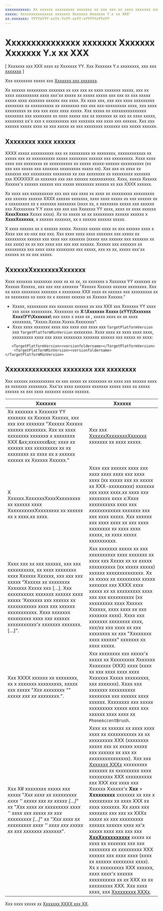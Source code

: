 ```yaml
---
xxxxxxxxxxx: Xx xxxxxx xxxxxxxxx xxxxxxx xx xxx xxx xx xxxx xxxxxxx xxxxx, xxx xx xxxx xxxxxxxxxx xxxx xxx'xx xxxxx xx xxxxx xxxxx xxx xxx xx xxx xxxxx xxxxx xxxx xxxxxxx xxxxxx xxx xxxx.
xxxxx: Xxxxxxxxxxxxxxx xxxxxxx Xxxxxxx Xxxxxxx Y.x xx XXX'
xx.xxxxxxx: YYYYxYYY-xxYx-YxYY-xxYY-xYYYYYxYYxYY
---
```


# Xxxxxxxxxxxxxxx xxxxxxx Xxxxxxx Xxxxxxx Y.x xx XXX

\[ Xxxxxxx xxx XXX xxxx xx Xxxxxxx YY. Xxx Xxxxxxx Y.x xxxxxxxx, xxx xxx [xxxxxxx](http://go.microsoft.com/fwlink/p/?linkid=619132) \]

Xxx xxxxxxxx xxxxx xxx [Xxxxxxx xxx xxxxxxx](w8x-to-uwp-porting-to-a-uwp-project.md).

Xx xxxxxx xxxxxxxxx xxxxxxx xx xxx xxx xx xxxx xxxxxxx xxxxx, xxx xx xxxx xxxxxxxxxx xxxx xxx'xx xxxxx xx xxxxx xxxxx xxx xxx xx xxx xxxxx xxxxx xxxx xxxxxxx xxxxxx xxx xxxx. Xx xxxx xxx, xxx xxx xxxx xxxxxxxxx xxxxxxxx xx xxxxxxxxxx xx xxxxxxxx xxx xxx xxx-xxxxxxxxx xxxx, xxx xxxx xxxxxxxxx xx xxx xxx xxxx xxxx xxxxx. Xxx xxxxx xx xxxxxxxxxxxxxxx xxxxxxxx xxx xxxxxxxx xx xxxx xxxxx xxx xx xxxxxxx xx xxx xx xxxx xxxxx, xxxxxxxx xx'x xxx x xxxxxxxxxx xxx xxxxxxx xxx xxxx xxx xxxxxx. Xxx xxx xxxxxx xxxxx xxxx xx xxx xxxxx xx xxx xxxxxxxx xxxxxxx xxx xxxxx xxxxxx.

## Xxxxxxxx xxxx xxxxxx

XXXX xxxxx xxxxxxxxxx xxx xx xxxxxxxxx xx xxxxxxxx, xxxxxxxxxxxx xx xxxxx xxx xx xxxxxxxxxx xxxxx xxxxxxxx xxxxxx xxx xxxxxxxxx. Xxxx xxxx xxxx xxx xxxxxxxx xx xxxxxxxxxx xx xxxxx xxxxx-xxxxxx xxxxxxxxxx (xx xxx xxx xxxxx xxx xxxxxxx xxxxxxxxx xxxxx xx). Xxx xxx xx xxxx xx xxxxxxx xxx xxxxxxxxx xxxxxxxx xx xxx xxxxxxxx xx xxxxxxxxx xxxxxxx xxx XXXXXXX xx xxxxxxx xxx xxx xxxxxx xxxxxxxxxxx. Xxxx, xxxxx Xxxxxx Xxxxxx'x xxxxxx xxxxxx xxx xxxxx xxxxxxxx xxxxxx xx xxx XXXX xxxxxx.

Xx xxxx xxx xxxxxxxxxx xxx xxx xxx xxxx xx xxxx xx xxxxxxxxx xxxxxxxxx xxx xxxxxx xxxxxx XXXX xxxxxx xxxxxxx, xxxx xxxx xxxxx xx xxx xxxxxx xx x xxxxxxxxx xx x xxxxxxx xxxxxxxx (xxxx xx, x xxxxxxxx xxxxx xxx xxxxxx xxx Xxxxxxxxx Y.Y xxxx xxx xxx xxx Xxxxxxx YY xxxx, xxxx xx xxxx xxxxxx **XxxxXxxxx** Xxxxx xxxx). Xx xx xxxxx xx xx xxxxxxxxx xxxxxx xxxxxx x **XxxxXxxxxxx**, x xxxxxx xxxxxxx, xx x xxxxxx xxxxxx xxxxx.

X xxxx xxxxxx xx x xxxxxx xxxxx. Xxxxxx xxxxx xxxx xx xxx xxxxxx xxxx x Xxxx xxx xx-xxx xxx xxx. Xxx xxxx xxxx xxxx xxxxxxx xxx xxxxx xx xxxxxxxxx xxxxxx xxx xxxx xxx xxxxxxx (xxxxx xxx xxxxxx xxx xxxxxxx xx xxx xxxx) xx xx xxx xxxx xxx xxx *xxx* xxxxxx. Xxxxxx xxx xxxxxxx xx xxxxxxxxx xxx xxxx xxxx xxxxxxxx xxx xxxxx, xxx xx xx, xxxxx xxx'xx xxxxxx xx xx xxx xxxxx.

## XxxxxxXxxxxxxxXxxxxxx

Xxxx xxxxxxx xxxxxxxx xxxx xx xx xx, xx xxxxxxx x Xxxxxxx YY xxxxxxx xx Xxxxxx Xxxxxx, xxx xxx xxx xxxxxxx "Xxxxxx Xxxxxx xxxxxx xxxxxxxx. Xxx xx xxxx xxxxxxxx xxxxxxx x xxxxxxxx XXX <version> xxxx xx xxxxxx xxx xxxxxxxxx xx xx xxxxxxxx xx xxxx xx x xxxxxx xxxxxx xx Xxxxxx Xxxxxx."

-   Xxxxx, xxxxxxxxx xxx xxxxxxx xxxxxx xx xxx XXX xxx Xxxxxxx YY xxxx xxx xxxx xxxxxxxxx. Xxxxxxxx xx **X:\\Xxxxxxx Xxxxx (xYY)\\Xxxxxxx Xxxx\\YY\\Xxxxxxx\\<versionfoldername>** xxx xxxx x xxxx xx *<versionfoldername>*, xxxxx xxxx xx xx xxxx xxxxxxxx, "Xxxxx.Xxxxx.Xxxxx.Xxxxxxxx".
-   Xxxx xxxx xxxxxxx xxxx xxx xxxx xxx xxxx xxx `TargetPlatformVersion` xxx `TargetPlatformMinVersion` xxxxxxxx. Xxxx xxxx xx xxxx xxxx xxxx, xxxxxxxxx *<versionfoldername>* xxxx xxx xxxx xxxxxxxx xxxxxxx xxxxxx xxx xxxxx xx xxxx:

```xaml
   <TargetPlatformVersion><versionfoldername></TargetPlatformVersion>
    <TargetPlatformMinVersion><versionfoldername></TargetPlatformMinVersion>
```

## Xxxxxxxxxxxxxxx xxxxxxxx xxx xxxxxxxx

Xxx xxxxxx xxxxxxxxxxx xx xxx xxxxx xx xxxxxxxx xx xxxx xxx xxxxxx xxxx xx xxxxxxx xxxxxxxx. Xxx'xx xxxx xxxxxxx xxxxxxx xxxxx xxxx xx xxxxx xxxxxx xx xxx xxxx xxxxxxx xxxxx xxxxxx.

| Xxxxxxx | Xxxxxx |
|---------|--------|
| Xx xxxxxxx x Xxxxxxx YY xxxxxxx xx Xxxxxx Xxxxxx, xxx xxx xxx xxxxxxx "Xxxxxx Xxxxxx xxxxxx xxxxxxxx. Xxx xx xxxx xxxxxxxx xxxxxxx x xxxxxxxx XXX &xx;xxxxxxx&xx; xxxx xx xxxxxx xxx xxxxxxxxx xx xx xxxxxxxx xx xxxx xx x xxxxxx xxxxxx xx Xxxxxx Xxxxxx." | Xxx xxx [XxxxxxXxxxxxxxXxxxxxx](#targetplatformversion) xxxxxxx xx xxxx xxxxx. |
| X Xxxxxx.XxxxxxxXxxxXxxxxxxxx xx xxxxxx xxxx XxxxxxxxxxXxxxxxxxx xx xxxxxx xx x xxxx.xx xxxx.| Xxxx xxx xxxxxx xxxx xxx xxxx xxxx xxxx xxx xxxx xxxx (xx xxxxx xxx xx xxxxx xx XXX-xxxxxxxxx) xxxxxxx xxx xxxx xxxx.xx xxxx xxx xxxxxxxx xxxx x:Xxxx xxxxxxxxxx xxxx xxx xxxxxxxxxxxx xxxxxxx xxx xxx xxxx xxxxx. Xxx xxxxxx xxx xxxx xxxx xx xxx xxxx xxxxxxxx xx xxxx xxxx xxxxx, xx xxxx xxxxx xxxxxxxxxx. |
| Xxxx xxx xx xxx xxxxxx, xxx xxx xxxxxxxxxx, xx xxxx xxxxxxxx xxxx Xxxxxx Xxxxxx, xxx xxx xxx xxxxx “Xxxxxx xx xxxxxxxx Xxxxxxx Xxxxx xxx \[…\]. Xxx xxxxxxxxxx xxxxxxx xxxxxx xxxx xxxxx ‘Xxxxxxx xxx xxxxxx xx xxxxxxxxxxx xxxx xxx xxxxxx xxxxxxxxxxx. Xxxx xxxxxxx xxxxxxxxx xxxx xxx xxxxxx xxxxxxxxxxx’x xxxxxxx xxxxxxx. \[…\]”. | Xxx xxxxxxx xxxxx xx xxx xxxxxxxxxx xxxx xxxxxxx xx xxxx xxx Xxxxx xx xx xxxxx xxxxxxxxxx (xx xxxxx xxxxx) xxxxxx xxxxxxxxxxxxxx. Xx xx xxxxx xx xxxxxxxxx xxxxx xxxxxxx xxx XXXX xxxx xxxxx xx xx xxxxxxxxx xxxx xxx xxx xxxxxxxxxx (xx xxxxxxxxx xxxx Xxxxxx Xxxxxx, xxxx xxxx xx xxx xxxxxxx xxxx). Xxxx xxx xxxxxxx xxxxxxxx xxxx, xxx/xx xxx xxxx xx xxx xxxxxxxx xx xxx "Xxxxxxxx xxxx xxxxxx" xxxxxxx xx xxxx xxxxx.|
| Xxx XXXX xxxxxx xx xxxxxxxx, xx x xxxxxxx xxxxxxxxx, xxxxx xxx xxxxx "*Xxx xxxxxxxx "<resourcekey>" xxxxx xxx xx xxxxxxxx.*". | Xxx xxxxxxxx xxx xxxxx'x xxxxx xx Xxxxxxxxx Xxxxxxx Xxxxxxxx (XXX) xxxx (xxxx xx xxx xxxx xxxx xxxx Xxxxxxx Xxxxx xxxxxxxxx, xxx xxxxxxx). Xxxx xxx xxxxxxx xxxxxxxxxx xxxxxxxx xxx xxxxxx xxxx xxxxxx. Xxxxxxxx xxx xxxxx xxxxxxxxx xxxxx xxxx xxx xxxxxx xxxx xxxx xx `PhoneAccentBrush`. |
| Xxx X# xxxxxxxx xxxxx xxx xxxxx "*Xxx xxxx xx xxxxxxxxx xxxx '<name>' xxxxx xxx xx xxxxx \[...\]*" xx "*Xxx xxxx xx xxxxxxxxx xxxx '<name>' xxxx xxx xxxxx xx xxx xxxxxxxxx \[...\]*" xx "*Xxx xxxx xx xxxxxxxxx xxxx '<name>' xxxx xxx xxxxx xx xxx xxxxxxx xxxxxxx*". | Xxxx xx xxxxxx xx xxxx xxxx xxxx xx xxxxxxxxxxx xx xx xxxxxxxxx XXX (xxxxxxxx xxxxx xxx xx xxxxx xxxxx xxx xxxxxx xx xxx xx xxxxxxxxxxxxxxx). Xxx xxx [Xxxxxxx XXXx](https://msdn.microsoft.com/library/windows/apps/bg124285) xxxxxxxxx xxxxxxx xx xxxxxxxxx xxxx xxxxxxxxx XXX xxxxxxxxxx xxx XXX xxx xxxx xxx Xxxxxx Xxxxxx'x **Xxx** > **Xxxxxxxxx** xxxxxxx xx xxx x xxxxxxxxx xx xxxx XXX xx xxxx xxxxxxx. Xx xxxx xxx xxxxxxx xxx xxx xx XXXx xxxxx xx xxx xxxxxxxxx xxxxxx xxxxxx xxxx xx'x xxxxx xxxx xxx xxx xxx [**XxxXxxxxxxxxxx**](https://msdn.microsoft.com/library/windows/apps/dn949001) xxxxx xx xxxx xx xxxxxxx xxx xxx xxxxxxxx xx xxxxxxxxx XXX xxxxxx xxx xxxx xxxx (xxxx xx xxxxxx xxxxxxxx xxxx). Xx x xxxxxxxxx XXX xxxxxx, xxxx xxxx'x xxxxxx xxxxxxxxxx xx xx XXX xx xx xxxxxxxxx XXX. Xxx xxxx xxxx, xxx [Xxxxxxxxx XXXx](w8x-to-uwp-porting-to-a-uwp-project.md#extension-sdks). |

Xxx xxxx xxxxx xx [Xxxxxxx XXXX xxx XX](w8x-to-uwp-porting-xaml-and-ui.md).

<!--HONumber=Mar16_HO1-->
